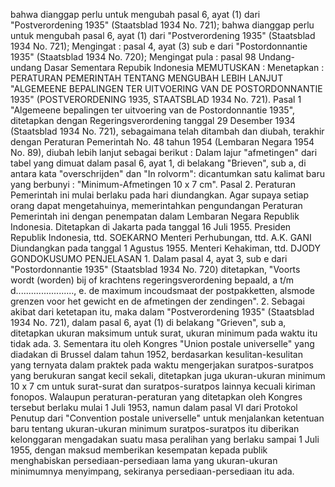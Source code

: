  bahwa dianggap perlu untuk mengubah pasal 6, ayat (1) dari "Postverordening 1935" (Staatsblad 1934 No. 721); bahwa dianggap perlu untuk mengubah pasal 6, ayat (1) dari "Postverordening 1935" (Staatsblad 1934 No. 721);
Mengingat :
 pasal 4, ayat (3) sub e dari "Postordonnantie 1935" (Staatsblad 1934 No. 720); Mengingat pula : pasal 98 Undang-undang Dasar Sementara Repubik Indonesia MEMUTUSKAN : Menetapkan : PERATURAN PEMERINTAH TENTANG MENGUBAH LEBIH LANJUT "ALGEMEENE BEPALINGEN TER UITVOERING VAN DE POSTORDONNANTIE 1935" (POSTVERORDENING 1935, STAATSBLAD 1934 No. 721). Pasal 1 "Algemeene bepalingen ter uitvoering van de Postordonnantie 1935", ditetapkan dengan Regeringsverordening tanggal 29 Desember 1934 (Staatsblad 1934 No. 721), sebagaimana telah ditambah dan diubah, terakhir dengan Peraturan Pemerintah No. 48 tahun 1954 (Lembaran Negara 1954 No. 89), diubah lebih lanjut sebagai berikut : Dalam lajur "afmetingen" dari tabel yang dimuat dalam pasal 6, ayat 1, di belakang "Brieven", sub a, di antara kata "overschrijden" dan "In rolvorm": dicantumkan satu kalimat baru yang berbunyi : "Minimum-Afmetingen 10 x 7 cm". Pasal 2. Peraturan Pemerintah ini mulai berlaku pada hari diundangkan. Agar supaya setiap orang dapat mengetahuinya, memerintahkan pengundangan Peraturan Pemerintah ini dengan penempatan dalam Lembaran Negara Republik Indonesia. Ditetapkan di Jakarta pada tanggal 16 Juli 1955. Presiden Republik Indonesia, ttd. SOEKARNO Menteri Perhubungan, ttd. A.K. GANI Diundangkan pada tanggal 1 Agustus 1955. Menteri Kehakiman, ttd. DJODY GONDOKUSUMO PENJELASAN 1. Dalam pasal 4, ayat 3, sub e dari "Postordonnantie 1935" (Staatsblad 1934 No. 720) ditetapkan, "Voorts wordt (worden) bij of krachtens regeringsverordening bepaald, a t/m d......................., e. de maximum incoudsmaat der postpakketten, alsmode grenzen voor het gewicht en de afmetingen der zendingen". 2. Sebagai akibat dari ketetapan itu, maka dalam "Postverordening 1935" (Staatsblad 1934 No. 721), dalam pasal 6, ayat (1) di belakang "Grieven", sub a, ditetapkan ukuran maksimum untuk surat, ukuran minimum pada waktu itu tidak ada. 3. Sementara itu oleh Kongres "Union postale universelle" yang diadakan di Brussel dalam tahun 1952, berdasarkan kesulitan-kesulitan yang ternyata dalam praktek pada waktu mengerjakan suratpos-suratpos yang berukuran sangat kecil sekali, ditetapkan juga ukuran-ukuran minimum 10 x 7 cm untuk surat-surat dan suratpos-suratpos lainnya kecuali kiriman fonopos. Walaupun peraturan-peraturan yang ditetapkan oleh Kongres tersebut berlaku mulai 1 Juli 1953, namun dalam pasal VI dari Protokol Penutup dari "Convention postale universelle" untuk menjalankan ketentuan baru tentang ukuran-ukuran minimum suratpos-suratpos itu diberikan kelonggaran mengadakan suatu masa peralihan yang berlaku sampai 1 Juli 1955, dengan maksud memberikan kesempatan kepada publik menghabiskan persediaan-persediaan lama yang ukuran-ukuran minimumnya menyimpang, sekiranya persediaan-persediaan itu ada.